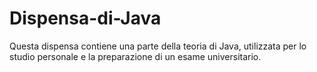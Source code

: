 # Dispensa-di-Java
Questa dispensa contiene una parte della teoria di Java, utilizzata per lo studio personale e la preparazione di un esame universitario.
